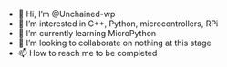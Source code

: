- 👋 Hi, I’m @Unchained-wp
- 👀 I’m interested in C++, Python, microcontrollers, RPi
- 🌱 I’m currently learning MicroPython
- 💞️ I’m looking to collaborate on nothing at this stage
- 📫 How to reach me to be completed

<!---
Unchained-wp/Unchained-wp is a ✨ special ✨ repository because its `README.md` (this file) appears on your GitHub profile.
You can click the Preview link to take a look at your changes.
--->
